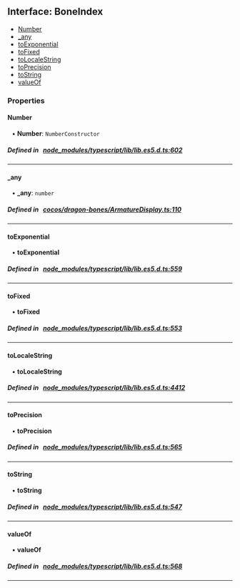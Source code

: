 ## Interface: BoneIndex

- [Number](#Number)
- [_any](#_any)
- [toExponential](#toExponential)
- [toFixed](#toFixed)
- [toLocaleString](#toLocaleString)
- [toPrecision](#toPrecision)
- [toString](#toString)
- [valueOf](#valueOf)

### Properties

#### Number

<div style="margin-left: 10px;">


• **Number**: ``NumberConstructor``

</div>

##### Defined in &nbsp;   [node_modules/typescript/lib/lib.es5.d.ts:602](https://github.com/cocos-creator/engine/blob/c7bf6b8a9/node_modules/typescript/lib/lib.es5.d.ts#L602)&nbsp;
___
#### _any

<div style="margin-left: 10px;">


• **_any**: ``number``

</div>

##### Defined in &nbsp;   [cocos/dragon-bones/ArmatureDisplay.ts:110](https://github.com/cocos-creator/engine/blob/c7bf6b8a9/cocos/dragon-bones/ArmatureDisplay.ts#L110)&nbsp;
___
#### toExponential

<div style="margin-left: 10px;">


• **toExponential**

</div>

##### Defined in &nbsp;   [node_modules/typescript/lib/lib.es5.d.ts:559](https://github.com/cocos-creator/engine/blob/c7bf6b8a9/node_modules/typescript/lib/lib.es5.d.ts#L559)&nbsp;
___
#### toFixed

<div style="margin-left: 10px;">


• **toFixed**

</div>

##### Defined in &nbsp;   [node_modules/typescript/lib/lib.es5.d.ts:553](https://github.com/cocos-creator/engine/blob/c7bf6b8a9/node_modules/typescript/lib/lib.es5.d.ts#L553)&nbsp;
___
#### toLocaleString

<div style="margin-left: 10px;">


• **toLocaleString**

</div>

##### Defined in &nbsp;   [node_modules/typescript/lib/lib.es5.d.ts:4412](https://github.com/cocos-creator/engine/blob/c7bf6b8a9/node_modules/typescript/lib/lib.es5.d.ts#L4412)&nbsp;
___
#### toPrecision

<div style="margin-left: 10px;">


• **toPrecision**

</div>

##### Defined in &nbsp;   [node_modules/typescript/lib/lib.es5.d.ts:565](https://github.com/cocos-creator/engine/blob/c7bf6b8a9/node_modules/typescript/lib/lib.es5.d.ts#L565)&nbsp;
___
#### toString

<div style="margin-left: 10px;">


• **toString**

</div>

##### Defined in &nbsp;   [node_modules/typescript/lib/lib.es5.d.ts:547](https://github.com/cocos-creator/engine/blob/c7bf6b8a9/node_modules/typescript/lib/lib.es5.d.ts#L547)&nbsp;
___
#### valueOf

<div style="margin-left: 10px;">


• **valueOf**

</div>

##### Defined in &nbsp;   [node_modules/typescript/lib/lib.es5.d.ts:568](https://github.com/cocos-creator/engine/blob/c7bf6b8a9/node_modules/typescript/lib/lib.es5.d.ts#L568)&nbsp;
___
